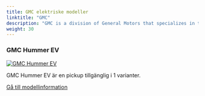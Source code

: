 ```yaml
---
title: GMC elektriske modeller
linktitle: "GMC"
description: "GMC is a division of General Motors that specializes in trucks, SUVs and crossovers. GMC stands for General Motors Truck Company and was founded in 1911. GMC is known for its professional grade vehicles that combine capability, luxury and technology."
weight: 30
---
```

<!-- markdownlint-disable MD033 -->
<!-- markdownlint-disable MD010 -->


<div class="container p-3 mb-4 bg-body-tertiary rounded border">
<h3> GMC Hummer EV</h3>
	<div class="row">
		<div class="col col-12 col-md-6">
			<a href="hummer_ev"><img src="https://media.evkx.net/multimedia/models/gmc/hummer_ev/hummer_ev_pickup/main_1_st.jpg" class="img-fluid" alt="GMC Hummer EV" ></a>
		</div>
		<div class="col col-12 col-md-6">
<p>
GMC Hummer EV är en pickup tillgänglig i 1 varianter.
</p>
	<a href="hummer_ev/" class="btn btn-outline-primary" role="button">Gå till modellinformation</a>
		</div>
	</div>
</div>
